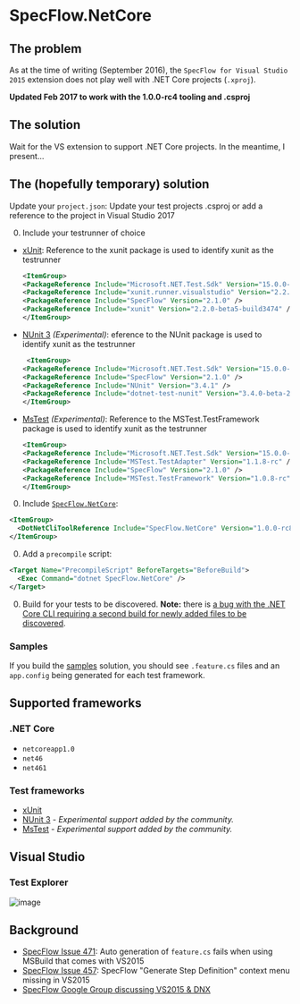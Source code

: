 # SpecFlow.NetCore

## The problem

As at the time of writing (September 2016), the `SpecFlow for Visual Studio 2015` extension does not play well with .NET Core projects (`.xproj`).

**Updated Feb 2017 to work with the 1.0.0-rc4 tooling and .csproj**

## The solution

Wait for the VS extension to support .NET Core projects. In the meantime, I present...

## The (hopefully temporary) solution

Update your `project.json`:
Update your test projects .csproj or add a reference to the project in Visual Studio 2017

0. Include your testrunner of choice 

  * [xUnit](https://github.com/xunit/dotnet-test-xunit):
  Reference to the xunit package is used to identify xunit as the testrunner

    ```xml
    <ItemGroup>
    <PackageReference Include="Microsoft.NET.Test.Sdk" Version="15.0.0-preview-20170106-08" />
    <PackageReference Include="xunit.runner.visualstudio" Version="2.2.0-beta5-build1225" />
    <PackageReference Include="SpecFlow" Version="2.1.0" />
    <PackageReference Include="xunit" Version="2.2.0-beta5-build3474" />
    </ItemGroup>
    ```

  * [NUnit 3](https://github.com/nunit/dotnet-test-nunit) _(Experimental)_:
    eference to the NUnit package is used to identify xunit as the testrunner
    ```xml
     <ItemGroup>
    <PackageReference Include="Microsoft.NET.Test.Sdk" Version="15.0.0-preview-20170106-08" />
    <PackageReference Include="SpecFlow" Version="2.1.0" />
    <PackageReference Include="NUnit" Version="3.4.1" />
    <PackageReference Include="dotnet-test-nunit" Version="3.4.0-beta-2" />
    </ItemGroup>
    ```
  
  * [MsTest](https://www.nuget.org/packages/dotnet-test-mstest/1.1.1-preview) _(Experimental)_:
   Reference to the MSTest.TestFramework package is used to identify xunit as the testrunner
    ```xml
    <ItemGroup>
    <PackageReference Include="Microsoft.NET.Test.Sdk" Version="15.0.0-preview-20170106-08" />
    <PackageReference Include="MSTest.TestAdapter" Version="1.1.8-rc" />
    <PackageReference Include="SpecFlow" Version="2.1.0" />
    <PackageReference Include="MSTest.TestFramework" Version="1.0.8-rc" />
    </ItemGroup>
    ```

0. Include [`SpecFlow.NetCore`](https://www.nuget.org/packages/SpecFlow.NetCore):

  ```xml
  <ItemGroup>
    <DotNetCliToolReference Include="SpecFlow.NetCore" Version="1.0.0-rc8" />
  </ItemGroup>
  ```

0. Add a `precompile` script:

  ```xml
  <Target Name="PrecompileScript" BeforeTargets="BeforeBuild">
    <Exec Command="dotnet SpecFlow.NetCore" />
  </Target>
  ```

0. Build for your tests to be discovered. **Note:** there is [a bug with the .NET Core CLI requiring a second build for newly added files to be discovered](https://github.com/stajs/SpecFlow.NetCore/issues/22).

### Samples

If you build the [samples](https://github.com/stajs/SpecFlow.NetCore/tree/master/samples/) solution, you should see `.feature.cs` files and an `app.config` being generated for each test framework.

## Supported frameworks

### .NET Core

- `netcoreapp1.0`
- `net46`
- `net461`

### Test frameworks

- [xUnit](https://xunit.github.io/)
- [NUnit 3](http://www.nunit.org/) - _Experimental support added by the community._
- [MsTest](https://blogs.msdn.microsoft.com/visualstudioalm/2016/05/30/announcing-mstest-framework-support-for-net-core-rc2-asp-net-core-rc2/) - _Experimental support added by the community._

## Visual Studio

### Test Explorer

![image](https://cloud.githubusercontent.com/assets/2253814/11646350/0a806578-9dc2-11e5-9abe-115616ec9aec.png)

<!--
## Generating step definitions

One of the nice features from the VS extension is being able to easily generate stubs for missing step definitions. This is still _kind_ of possible, but definitely not as nice as the typical usage from the extension.

0. So, a feature file:

  ![image](https://cloud.githubusercontent.com/assets/2253814/11574021/299d6d40-9a6e-11e5-9342-3cf9c91565cc.png)

0. Build to generate the `.feature.cs` file and run it:

  ![image](https://cloud.githubusercontent.com/assets/2253814/11574057/54f43bb8-9a6e-11e5-91d4-2910c1ee8185.png)

0. Right-click and `Copy All`:

  ![image](https://cloud.githubusercontent.com/assets/2253814/11574068/66050a5e-9a6e-11e5-9f7a-264c6935b3b6.png)

0. Paste in your text editor of choice, then copy out the actual steps:

  ![image](https://cloud.githubusercontent.com/assets/2253814/11574120/932672c0-9a6e-11e5-8f70-cff5a74c5da6.png)

Given this should be a short-lived solution, hopefully this workaround is tolerable.
-->

## Background

- [SpecFlow Issue 471](https://github.com/techtalk/SpecFlow/issues/471): Auto generation of `feature.cs` fails when using MSBuild that comes with VS2015
- [SpecFlow Issue 457](https://github.com/techtalk/SpecFlow/issues/457): SpecFlow "Generate Step Definition" context menu missing in VS2015
- [SpecFlow Google Group discussing VS2015 & DNX](https://groups.google.com/forum/#!topic/specflow/JTKdOTV5nII)
